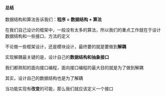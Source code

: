 #### 总结
数据结构和算法告诉我们：**程序 = 数据结构 + 算法**

在我们自己设计的框架中，一般没有太多的算法，所以我们的重点工作就在于设计数据结构和一些接口、方法的定义

不论做一些框架设计，还是模块设计，最终要的就是要做到**解耦**

实现解耦最关键的是，设计自己的**数据结构和抽象接口**

我们都熟知的面向接口编程，面向接口编程的最大目的就是为了做到解耦

其实，设计自己的数据结构也是为了解耦

当功能实现有**改变**的可能，那么我们就应该定义一个接口